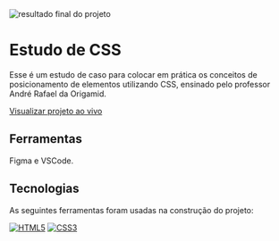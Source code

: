 <img src="./posicionamento-bicraft.jpg" alt="resultado final do projeto">

# Estudo de CSS

Esse é um estudo de caso para colocar em prática os conceitos de posicionamento de elementos utilizando CSS, ensinado pelo professor André Rafael da Origamid.

[Visualizar projeto ao vivo]()

## Ferramentas

Figma e VSCode.

## Tecnologias

As seguintes ferramentas foram usadas na construção do projeto:

[![HTML5](https://img.shields.io/badge/HTML5-E34F26?style=for-the-badge&logo=html5&logoColor=white)](https://developer.mozilla.org/pt-BR/docs/Web/HTML)
[![CSS3](https://img.shields.io/badge/CSS3-1572B6?style=for-the-badge&logo=css3&logoColor=white)](https://developer.mozilla.org/pt-BR/docs/Web/CSS)
